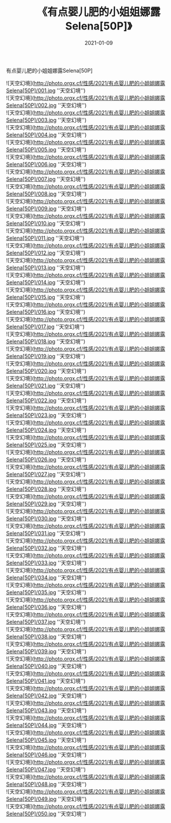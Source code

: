 ﻿---
layout: post
title:  《有点婴儿肥的小姐姐娜露Selena[50P]》
date:   2021-01-09
img: http://photo.orgx.cf/性感/2021/有点婴儿肥的小姐姐娜露Selena[50P]/000.jpg
categories: [美女, 性感, 泳衣]
---

有点婴儿肥的小姐姐娜露Selena[50P]



![天空幻境](http://photo.orgx.cf/性感/2021/有点婴儿肥的小姐姐娜露Selena[50P]/001.jpg ''天空幻境'') <br>
![天空幻境](http://photo.orgx.cf/性感/2021/有点婴儿肥的小姐姐娜露Selena[50P]/002.jpg ''天空幻境'') <br>
![天空幻境](http://photo.orgx.cf/性感/2021/有点婴儿肥的小姐姐娜露Selena[50P]/003.jpg ''天空幻境'') <br>
![天空幻境](http://photo.orgx.cf/性感/2021/有点婴儿肥的小姐姐娜露Selena[50P]/004.jpg ''天空幻境'') <br>
![天空幻境](http://photo.orgx.cf/性感/2021/有点婴儿肥的小姐姐娜露Selena[50P]/005.jpg ''天空幻境'') <br>
![天空幻境](http://photo.orgx.cf/性感/2021/有点婴儿肥的小姐姐娜露Selena[50P]/006.jpg ''天空幻境'') <br>
![天空幻境](http://photo.orgx.cf/性感/2021/有点婴儿肥的小姐姐娜露Selena[50P]/007.jpg ''天空幻境'') <br>
![天空幻境](http://photo.orgx.cf/性感/2021/有点婴儿肥的小姐姐娜露Selena[50P]/008.jpg ''天空幻境'') <br>
![天空幻境](http://photo.orgx.cf/性感/2021/有点婴儿肥的小姐姐娜露Selena[50P]/009.jpg ''天空幻境'') <br>
![天空幻境](http://photo.orgx.cf/性感/2021/有点婴儿肥的小姐姐娜露Selena[50P]/010.jpg ''天空幻境'') <br>
![天空幻境](http://photo.orgx.cf/性感/2021/有点婴儿肥的小姐姐娜露Selena[50P]/011.jpg ''天空幻境'') <br>
![天空幻境](http://photo.orgx.cf/性感/2021/有点婴儿肥的小姐姐娜露Selena[50P]/012.jpg ''天空幻境'') <br>
![天空幻境](http://photo.orgx.cf/性感/2021/有点婴儿肥的小姐姐娜露Selena[50P]/013.jpg ''天空幻境'') <br>
![天空幻境](http://photo.orgx.cf/性感/2021/有点婴儿肥的小姐姐娜露Selena[50P]/014.jpg ''天空幻境'') <br>
![天空幻境](http://photo.orgx.cf/性感/2021/有点婴儿肥的小姐姐娜露Selena[50P]/015.jpg ''天空幻境'') <br>
![天空幻境](http://photo.orgx.cf/性感/2021/有点婴儿肥的小姐姐娜露Selena[50P]/016.jpg ''天空幻境'') <br>
![天空幻境](http://photo.orgx.cf/性感/2021/有点婴儿肥的小姐姐娜露Selena[50P]/017.jpg ''天空幻境'') <br>
![天空幻境](http://photo.orgx.cf/性感/2021/有点婴儿肥的小姐姐娜露Selena[50P]/018.jpg ''天空幻境'') <br>
![天空幻境](http://photo.orgx.cf/性感/2021/有点婴儿肥的小姐姐娜露Selena[50P]/019.jpg ''天空幻境'') <br>
![天空幻境](http://photo.orgx.cf/性感/2021/有点婴儿肥的小姐姐娜露Selena[50P]/020.jpg ''天空幻境'') <br>
![天空幻境](http://photo.orgx.cf/性感/2021/有点婴儿肥的小姐姐娜露Selena[50P]/021.jpg ''天空幻境'') <br>
![天空幻境](http://photo.orgx.cf/性感/2021/有点婴儿肥的小姐姐娜露Selena[50P]/022.jpg ''天空幻境'') <br>
![天空幻境](http://photo.orgx.cf/性感/2021/有点婴儿肥的小姐姐娜露Selena[50P]/023.jpg ''天空幻境'') <br>
![天空幻境](http://photo.orgx.cf/性感/2021/有点婴儿肥的小姐姐娜露Selena[50P]/024.jpg ''天空幻境'') <br>
![天空幻境](http://photo.orgx.cf/性感/2021/有点婴儿肥的小姐姐娜露Selena[50P]/025.jpg ''天空幻境'') <br>
![天空幻境](http://photo.orgx.cf/性感/2021/有点婴儿肥的小姐姐娜露Selena[50P]/026.jpg ''天空幻境'') <br>
![天空幻境](http://photo.orgx.cf/性感/2021/有点婴儿肥的小姐姐娜露Selena[50P]/027.jpg ''天空幻境'') <br>
![天空幻境](http://photo.orgx.cf/性感/2021/有点婴儿肥的小姐姐娜露Selena[50P]/028.jpg ''天空幻境'') <br>
![天空幻境](http://photo.orgx.cf/性感/2021/有点婴儿肥的小姐姐娜露Selena[50P]/029.jpg ''天空幻境'') <br>
![天空幻境](http://photo.orgx.cf/性感/2021/有点婴儿肥的小姐姐娜露Selena[50P]/030.jpg ''天空幻境'') <br>
![天空幻境](http://photo.orgx.cf/性感/2021/有点婴儿肥的小姐姐娜露Selena[50P]/031.jpg ''天空幻境'') <br>
![天空幻境](http://photo.orgx.cf/性感/2021/有点婴儿肥的小姐姐娜露Selena[50P]/032.jpg ''天空幻境'') <br>
![天空幻境](http://photo.orgx.cf/性感/2021/有点婴儿肥的小姐姐娜露Selena[50P]/033.jpg ''天空幻境'') <br>
![天空幻境](http://photo.orgx.cf/性感/2021/有点婴儿肥的小姐姐娜露Selena[50P]/034.jpg ''天空幻境'') <br>
![天空幻境](http://photo.orgx.cf/性感/2021/有点婴儿肥的小姐姐娜露Selena[50P]/035.jpg ''天空幻境'') <br>
![天空幻境](http://photo.orgx.cf/性感/2021/有点婴儿肥的小姐姐娜露Selena[50P]/036.jpg ''天空幻境'') <br>
![天空幻境](http://photo.orgx.cf/性感/2021/有点婴儿肥的小姐姐娜露Selena[50P]/037.jpg ''天空幻境'') <br>
![天空幻境](http://photo.orgx.cf/性感/2021/有点婴儿肥的小姐姐娜露Selena[50P]/038.jpg ''天空幻境'') <br>
![天空幻境](http://photo.orgx.cf/性感/2021/有点婴儿肥的小姐姐娜露Selena[50P]/039.jpg ''天空幻境'') <br>
![天空幻境](http://photo.orgx.cf/性感/2021/有点婴儿肥的小姐姐娜露Selena[50P]/040.jpg ''天空幻境'') <br>
![天空幻境](http://photo.orgx.cf/性感/2021/有点婴儿肥的小姐姐娜露Selena[50P]/041.jpg ''天空幻境'') <br>
![天空幻境](http://photo.orgx.cf/性感/2021/有点婴儿肥的小姐姐娜露Selena[50P]/042.jpg ''天空幻境'') <br>
![天空幻境](http://photo.orgx.cf/性感/2021/有点婴儿肥的小姐姐娜露Selena[50P]/043.jpg ''天空幻境'') <br>
![天空幻境](http://photo.orgx.cf/性感/2021/有点婴儿肥的小姐姐娜露Selena[50P]/044.jpg ''天空幻境'') <br>
![天空幻境](http://photo.orgx.cf/性感/2021/有点婴儿肥的小姐姐娜露Selena[50P]/045.jpg ''天空幻境'') <br>
![天空幻境](http://photo.orgx.cf/性感/2021/有点婴儿肥的小姐姐娜露Selena[50P]/046.jpg ''天空幻境'') <br>
![天空幻境](http://photo.orgx.cf/性感/2021/有点婴儿肥的小姐姐娜露Selena[50P]/047.jpg ''天空幻境'') <br>
![天空幻境](http://photo.orgx.cf/性感/2021/有点婴儿肥的小姐姐娜露Selena[50P]/048.jpg ''天空幻境'') <br>
![天空幻境](http://photo.orgx.cf/性感/2021/有点婴儿肥的小姐姐娜露Selena[50P]/049.jpg ''天空幻境'') <br>
![天空幻境](http://photo.orgx.cf/性感/2021/有点婴儿肥的小姐姐娜露Selena[50P]/050.jpg ''天空幻境'') <br>